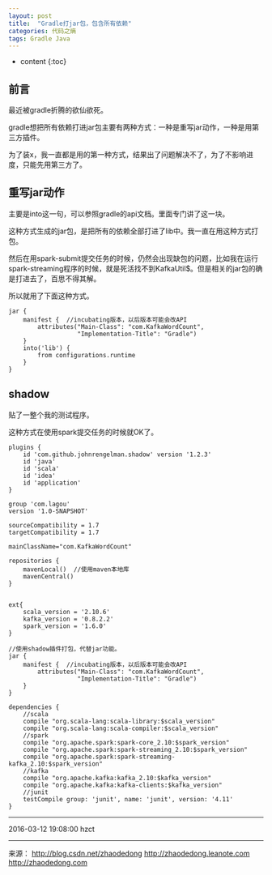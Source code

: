 ```yaml
---
layout: post
title:  "Gradle打jar包，包含所有依赖"
categories: 代码之熵
tags: Gradle Java
---
```


* content
{:toc}

##  前言

最近被gradle折腾的欲仙欲死。

gradle想把所有依赖打进jar包主要有两种方式：一种是重写jar动作，一种是用第三方插件。

为了装x，我一直都是用的第一种方式，结果出了问题解决不了，为了不影响进度，只能先用第三方了。




## 重写jar动作

主要是into这一句，可以参照gradle的api文档。里面专门讲了这一块。

这种方式生成的jar包，是把所有的依赖全部打进了lib中。我一直在用这种方式打包。

然后在用spark-submit提交任务的时候，仍然会出现缺包的问题，比如我在运行spark-streaming程序的时候，就是死活找不到KafkaUtil$。但是相关的jar包的确是打进去了，百思不得其解。

所以就用了下面这种方式。



```
jar {
    manifest {  //incubating版本，以后版本可能会改API
        attributes("Main-Class": "com.KafkaWordCount",
                   "Implementation-Title": "Gradle")
    }
    into('lib') {
        from configurations.runtime
    }
}
```

## shadow

贴了一整个我的测试程序。

这种方式在使用spark提交任务的时候就OK了。

```
plugins {
    id 'com.github.johnrengelman.shadow' version '1.2.3'
    id 'java'
    id 'scala'
    id 'idea'
    id 'application'
}

group 'com.lagou'
version '1.0-SNAPSHOT'

sourceCompatibility = 1.7
targetCompatibility = 1.7

mainClassName="com.KafkaWordCount"

repositories {
    mavenLocal()  //使用maven本地库
    mavenCentral()
}


ext{
    scala_version = '2.10.6'
    kafka_version = '0.8.2.2'
    spark_version = '1.6.0'
}

//使用shadow插件打包，代替jar功能。
jar {
    manifest {  //incubating版本，以后版本可能会改API
        attributes("Main-Class": "com.KafkaWordCount",
                   "Implementation-Title": "Gradle")
    }
}

dependencies {
    //scala
    compile "org.scala-lang:scala-library:$scala_version"
    compile "org.scala-lang:scala-compiler:$scala_version"
    //spark
    compile "org.apache.spark:spark-core_2.10:$spark_version"
    compile "org.apache.spark:spark-streaming_2.10:$spark_version"
    compile "org.apache.spark:spark-streaming-kafka_2.10:$spark_version"
    //kafka
    compile "org.apache.kafka:kafka_2.10:$kafka_version"
    compile "org.apache.kafka:kafka-clients:$kafka_version"
    //junit
    testCompile group: 'junit', name: 'junit', version: '4.11'
}
```

******
2016-03-12 19:08:00 hzct
******


来源：
http://blog.csdn.net/zhaodedong
http://zhaodedong.leanote.com
http://zhaodedong.com
